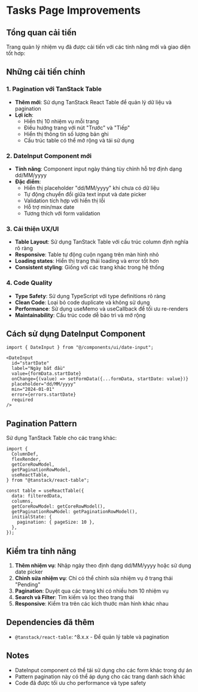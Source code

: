 # Tasks Page Improvements

## Tổng quan cải tiến

Trang quản lý nhiệm vụ đã được cải tiến với các tính năng mới và giao diện tốt hơp:

## Những cải tiến chính

### 1. Pagination với TanStack Table
- **Thêm mới**: Sử dụng TanStack React Table để quản lý dữ liệu và pagination
- **Lợi ích**: 
  - Hiển thị 10 nhiệm vụ mỗi trang
  - Điều hướng trang với nút "Trước" và "Tiếp"
  - Hiển thị thông tin số lượng bản ghi
  - Cấu trúc table có thể mở rộng và tái sử dụng

### 2. DateInput Component mới
- **Tính năng**: Component input ngày tháng tùy chỉnh hỗ trợ định dạng dd/MM/yyyy
- **Đặc điểm**:
  - Hiển thị placeholder "dd/MM/yyyy" khi chưa có dữ liệu
  - Tự động chuyển đổi giữa text input và date picker
  - Validation tích hợp với hiển thị lỗi
  - Hỗ trợ min/max date
  - Tương thích với form validation

### 3. Cải thiện UX/UI
- **Table Layout**: Sử dụng TanStack Table với cấu trúc column định nghĩa rõ ràng
- **Responsive**: Table tự động cuộn ngang trên màn hình nhỏ
- **Loading states**: Hiển thị trạng thái loading và error tốt hơn
- **Consistent styling**: Giống với các trang khác trong hệ thống

### 4. Code Quality
- **Type Safety**: Sử dụng TypeScript với type definitions rõ ràng
- **Clean Code**: Loại bỏ code duplicate và không sử dụng
- **Performance**: Sử dụng useMemo và useCallback để tối ưu re-renders
- **Maintainability**: Cấu trúc code dễ bảo trì và mở rộng

## Cách sử dụng DateInput Component

```tsx
import { DateInput } from "@/components/ui/date-input";

<DateInput
  id="startDate"
  label="Ngày bắt đầu"
  value={formData.startDate}
  onChange={(value) => setFormData({...formData, startDate: value})}
  placeholder="dd/MM/yyyy"
  min="2024-01-01"
  error={errors.startDate}
  required
/>
```

## Pagination Pattern

Sử dụng TanStack Table cho các trang khác:

```tsx
import {
  ColumnDef,
  flexRender,
  getCoreRowModel,
  getPaginationRowModel,
  useReactTable,
} from "@tanstack/react-table";

const table = useReactTable({
  data: filteredData,
  columns,
  getCoreRowModel: getCoreRowModel(),
  getPaginationRowModel: getPaginationRowModel(),
  initialState: {
    pagination: { pageSize: 10 },
  },
});
```

## Kiểm tra tính năng

1. **Thêm nhiệm vụ**: Nhập ngày theo định dạng dd/MM/yyyy hoặc sử dụng date picker
2. **Chỉnh sửa nhiệm vụ**: Chỉ có thể chỉnh sửa nhiệm vụ ở trạng thái "Pending"
3. **Pagination**: Duyệt qua các trang khi có nhiều hơn 10 nhiệm vụ
4. **Search và Filter**: Tìm kiếm và lọc theo trạng thái
5. **Responsive**: Kiểm tra trên các kích thước màn hình khác nhau

## Dependencies đã thêm

- `@tanstack/react-table`: ^8.x.x - Để quản lý table và pagination

## Notes

- DateInput component có thể tái sử dụng cho các form khác trong dự án
- Pattern pagination này có thể áp dụng cho các trang danh sách khác
- Code đã được tối ưu cho performance và type safety 